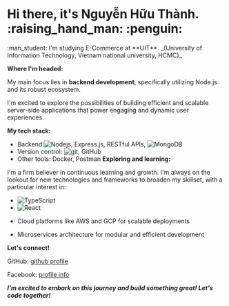 <h1> Hi there, it's Nguyễn Hữu Thành. :raising_hand_man:  :penguin: </h1>
:man_student: I'm studying E-Commerce at **UIT**. 
_(University of Information Technology, Vietnam national university, HCMC)_

**Where I'm headed:**

My main focus lies in **backend development**, specifically utilizing Node.js and its robust ecosystem. 

I'm excited to explore the possibilities of building efficient and scalable server-side applications that power engaging and dynamic user experiences.

**My tech stack:**
* Backend:<img alt="Nodejs" src="https://img.shields.io/badge/-Nodejs-43853d?style=flat-square&logo=Node.js&logoColor=white" />, Express.js, RESTful APIs, <img alt="MongoDB" src="https://img.shields.io/badge/-MongoDB-13aa52?style=flat-square&logo=mongodb&logoColor=white" />
* Version control: <img alt="git" src="https://img.shields.io/badge/-Git-F05032?style=flat-square&logo=git&logoColor=white" />, GitHub
* Other tools: Docker, Postman
**Exploring and learning:**

I'm a firm believer in continuous learning and growth. I'm always on the lookout for new technologies and frameworks to broaden my skillset, with a particular interest in:

+ <img alt="TypeScript" src="https://img.shields.io/badge/-TypeScript-007ACC?style=flat-square&logo=typescript&logoColor=white" />
+ <img alt="React" src="https://img.shields.io/badge/-React-45b8d8?style=flat-square&logo=react&logoColor=white" />


+ Cloud platforms like AWS and GCP for scalable deployments

+ Microservices architecture for modular and efficient development

**Let's connect!**

GitHub: [github profile](https://github.com/PipooPenguin)

Facebook: [profile info](https://www.facebook.com/profile.php?id=100008663411324)

_**I'm excited to embark on this journey and build something great! Let's code together!**_
<!--
**PipooPenguin/PipooPenguin** is a ✨ _special_ ✨ repository because its `README.md` (this file) appears on your GitHub profile.

Here are some ideas to get you started:

- 🔭 I’m currently working on ...
- 🌱 I’m currently learning ...
- 👯 I’m looking to collaborate on ...
- 🤔 I’m looking for help with ...
- 💬 Ask me about ...
- 📫 How to reach me: ...
- 😄 Pronouns: ...
- ⚡ Fun fact: ...
-->
